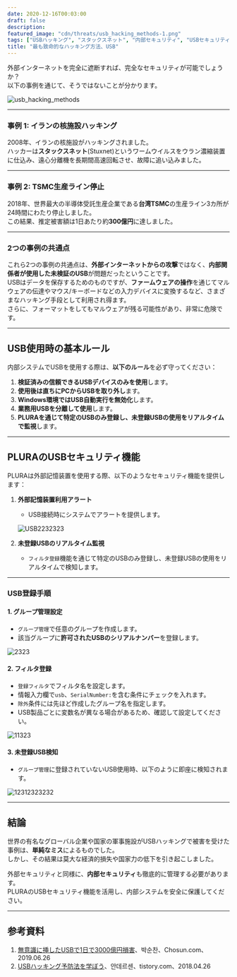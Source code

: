 ```yaml
---
date: 2020-12-16T00:03:00
draft: false
description: 
featured_image: "cdn/threats/usb_hacking_methods-1.png"
tags: ["USBハッキング", "スタックスネット", "内部セキュリティ", "USBセキュリティ", "マルウェア", "セキュリティルール", "外部記憶装置"]
title: "最も致命的なハッキング方法、USB"
---
```


外部インターネットを完全に遮断すれば、完全なセキュリティが可能でしょうか？  
以下の事例を通じて、そうではないことが分かります。
<!--more-->
![usb_hacking_methods](https://blog.plura.io/cdn/threats/usb_hacking_methods-1.png)

---

### 事例 1: イランの核施設ハッキング
2008年、イランの核施設がハッキングされました。  
ハッカーは**スタックスネット**(Stuxnet)というワームウイルスをウラン濃縮装置に仕込み、遠心分離機を長期間高速回転させ、故障に追い込みました。

---

### 事例 2: TSMC生産ライン停止
2018年、世界最大の半導体受託生産企業である**台湾TSMC**の生産ライン3カ所が24時間にわたり停止しました。  
この結果、推定被害額は1日あたり約**300億円**に達しました。

---

### 2つの事例の共通点
これら2つの事例の共通点は、**外部インターネットからの攻撃**ではなく、**内部関係者が使用した未検証のUSB**が問題だったということです。  
USBはデータを保存するためのものですが、**ファームウェアの操作**を通じてマルウェアの伝達やマウス/キーボードなどの入力デバイスに変換するなど、さまざまなハッキング手段として利用され得ます。  
さらに、フォーマットをしてもマルウェアが残る可能性があり、非常に危険です。

---

## USB使用時の基本ルール

内部システムでUSBを使用する際は、**以下のルール**を必ず守ってください：

1. **検証済みの信頼できるUSBデバイスのみを使用**します。  
2. **使用後は直ちにPCからUSBを取り外し**ます。  
3. **Windows環境ではUSB自動実行を無効化**します。  
4. **業務用USBを分離して使用**します。  
5. **PLURAを通じて特定のUSBのみ登録し、未登録USBの使用をリアルタイムで監視**します。  

---

## PLURAのUSBセキュリティ機能

PLURAは外部記憶装置を使用する際、以下のようなセキュリティ機能を提供します：

1. **外部記憶装置利用アラート**
   - USB接続時にシステムでアラートを提供します。
   
   ![USB2232323](https://github.com/user-attachments/assets/99609cb0-8fb1-470c-9a68-549b60806f3b)

2. **未登録USBのリアルタイム監視**
   - `フィルタ登録`機能を通じて特定のUSBのみ登録し、未登録USBの使用をリアルタイムで検知します。

---

### USB登録手順

#### 1. グループ管理設定
- `グループ管理`で任意のグループを作成します。  
- 該当グループに**許可されたUSBのシリアルナンバー**を登録します。

![2323](https://github.com/user-attachments/assets/c808d7cb-7384-456e-b513-c86b03512d07)

#### 2. フィルタ登録
- `登録フィルタ`でフィルタ名を設定します。  
- 情報入力欄で`usb`、`SerialNumber:`を含む条件にチェックを入れます。  
- `除外`条件には先ほど作成したグループ名を指定します。  
- USB製品ごとに変数名が異なる場合があるため、確認して設定してください。

![11323](https://github.com/user-attachments/assets/38d99b28-8f34-40bd-a339-6febb070d55e)

#### 3. 未登録USB検知
- `グループ管理`に登録されていないUSB使用時、以下のように即座に検知されます。

![12312323232](https://github.com/user-attachments/assets/b82ee601-1b3a-4cc7-96c4-906169a75fa2)

---

## 結論

世界の有名なグローバル企業や国家の軍事施設がUSBハッキングで被害を受けた事例は、**単純なミス**によるものでした。  
しかし、その結果は莫大な経済的損失や国家力の低下を引き起こしました。  

外部セキュリティと同様に、**内部セキュリティ**も徹底的に管理する必要があります。  
PLURAのUSBセキュリティ機能を活用し、内部システムを安全に保護してください。

---

## 参考資料

1. [無意識に挿したUSBで1日で3000億円損害](https://bit.ly/387EO4i)、박순찬、Chosun.com、2019.06.26  
2. [USBハッキング予防法を学ぼう](https://bit.ly/38czyMV)、안데르센、tistory.com、2018.04.26  

